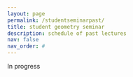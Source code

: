 ```yaml
---
layout: page
permalink: /studentseminarpast/
title: student geometry seminar
description: schedule of past lectures
nav: false
nav_order: #
---
```


In progress
